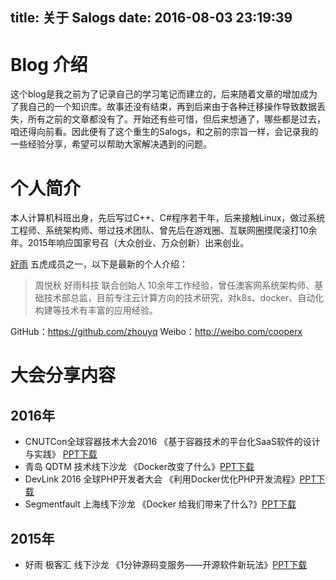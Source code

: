 title: 关于 Salogs
date: 2016-08-03 23:19:39
---

# Blog 介绍

这个blog是我之前为了记录自己的学习笔记而建立的，后来随着文章的增加成为了我自己的一个知识库。故事还没有结束，再到后来由于各种迁移操作导致数据丢失，所有之前的文章都没有了。开始还有些可惜，但后来想通了，哪些都是过去，咱还得向前看。因此便有了这个重生的Salogs，和之前的宗旨一样，会记录我的一些经验分享，希望可以帮助大家解决遇到的问题。

# 个人简介

本人计算机科班出身，先后写过C++、C#程序若干年，后来接触Linux，做过系统工程师、系统架构师、带过技术团队、曾先后在游戏圈、互联网圈摸爬滚打10余年。2015年响应国家号召（大众创业、万众创新）出来创业。

[好雨](http://www.goodrain.com) 五虎成员之一，以下是最新的个人介绍：

> 周悦秋 好雨科技 联合创始人 10余年工作经验，曾任澳客网系统架构师、基础技术部总监，目前专注云计算方向的技术研究，对k8s、docker、自动化构建等技术有丰富的应用经验。

GitHub：https://github.com/zhouyq
Weibo：http://weibo.com/cooperx

# 大会分享内容
2016年
------------
- CNUTCon全球容器技术大会2016 《基于容器技术的平台化SaaS软件的设计与实践》 [PPT下载](img/%E5%9F%BA%E4%BA%8E%E5%AE%B9%E5%99%A8%E6%8A%80%E6%9C%AF%E7%9A%84%E5%B9%B3%E5%8F%B0%E5%8C%96SaaS%E8%BD%AF%E4%BB%B6%E8%AE%BE%E8%AE%A1%E4%B8%8E%E5%AE%9E%E8%B7%B5.pdf)
- 青岛 QDTM 技术线下沙龙 《Docker改变了什么》[PPT下载](img/Docker%20%E6%94%B9%E5%8F%98%E4%BA%86%E4%BB%80%E4%B9%88_%E9%9D%92%E5%B2%9B%E5%88%86%E4%BA%AB.pdf)
- DevLink 2016 全球PHP开发者大会 《利用Docker优化PHP开发流程》[PPT下载](img/%E5%88%A9%E7%94%A8Docker%E4%BC%98%E5%8C%96PHP%E5%BC%80%E5%8F%91%E6%B5%81%E7%A8%8B.pdf)
- Segmentfault 上海线下沙龙 《Docker 给我们带来了什么?》[PPT下载](img/Docker%E6%94%B9%E5%8F%98%E4%BA%86%E4%BB%80%E4%B9%88.pdf)

2015年
----------
- 好雨 极客汇 线下沙龙 《1分钟源码变服务——开源软件新玩法》[PPT下载](img/1%E5%88%86%E9%92%9F%E6%BA%90%E7%A0%81%E5%8F%98%E6%9C%8D%E5%8A%A1%E2%80%94%E2%80%94%E5%BC%80%E6%BA%90%E8%BD%AF%E4%BB%B6%E6%96%B0%E7%8E%A9%E6%B3%95.pdf)

